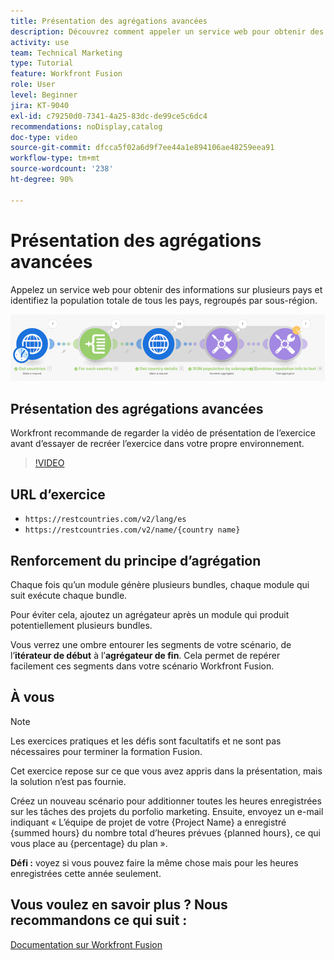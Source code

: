 ```yaml
---
title: Présentation des agrégations avancées
description: Découvrez comment appeler un service web pour obtenir des informations sur plusieurs pays et identifier la population, regroupés par sous-région, le tout dans  [!DNL Adobe Workfront Fusion].
activity: use
team: Technical Marketing
type: Tutorial
feature: Workfront Fusion
role: User
level: Beginner
jira: KT-9040
exl-id: c79250d0-7341-4a25-83dc-de99ce5c6dc4
recommendations: noDisplay,catalog
doc-type: video
source-git-commit: dfcca5f02a6d9f7ee44a1e894106ae48259eea91
workflow-type: tm+mt
source-wordcount: '238'
ht-degree: 90%

---
```


# Présentation des agrégations avancées

Appelez un service web pour obtenir des informations sur plusieurs pays et identifiez la population totale de tous les pays, regroupés par sous-région.

![Image du scénario Fusion](assets/iteration-and-aggregation-3.png)

## Présentation des agrégations avancées

Workfront recommande de regarder la vidéo de présentation de l’exercice avant d’essayer de recréer l’exercice dans votre propre environnement.

>[!VIDEO](https://video.tv.adobe.com/v/3417303/?quality=12&learn=on&enablevpops&captions=fre_fr)

## URL d’exercice

* `https://restcountries.com/v2/lang/es`
* `https://restcountries.com/v2/name/{country name}`



## Renforcement du principe d’agrégation

Chaque fois qu’un module génère plusieurs bundles, chaque module qui suit exécute chaque bundle.

Pour éviter cela, ajoutez un agrégateur après un module qui produit potentiellement plusieurs bundles.

Vous verrez une ombre entourer les segments de votre scénario, de l’**itérateur de début** à l’**agrégateur de fin**. Cela permet de repérer facilement ces segments dans votre scénario Workfront Fusion.

## À vous

>[!NOTE]
>
>Les exercices pratiques et les défis sont facultatifs et ne sont pas nécessaires pour terminer la formation Fusion.

Cet exercice repose sur ce que vous avez appris dans la présentation, mais la solution n’est pas fournie.

Créez un nouveau scénario pour additionner toutes les heures enregistrées sur les tâches des projets du porfolio marketing. Ensuite, envoyez un e-mail indiquant « L’équipe de projet de votre {Project Name} a enregistré {summed hours} du nombre total d’heures prévues {planned hours}, ce qui vous place au {percentage} du plan ».

**Défi :** voyez si vous pouvez faire la même chose mais pour les heures enregistrées cette année seulement.

## Vous voulez en savoir plus ? Nous recommandons ce qui suit :

[Documentation sur Workfront Fusion](https://experienceleague.adobe.com/fr/docs/workfront-fusion/using/get-started-with-fusion/understand-workfront-fusion/workfront-fusion-overview)
